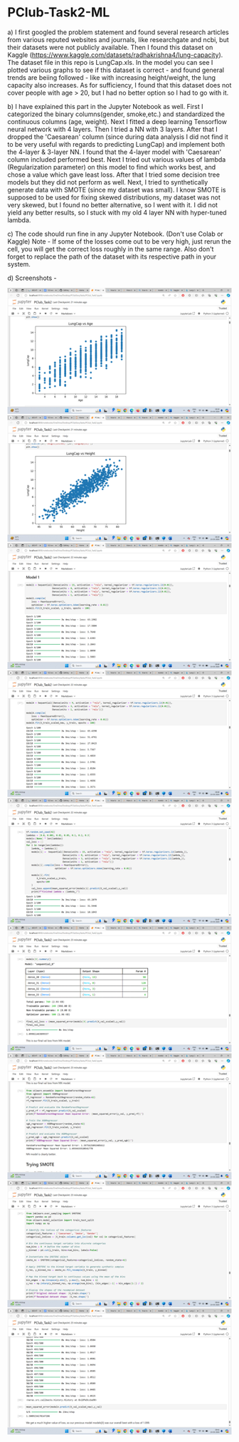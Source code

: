 # PClub-Task2-ML

a) I first googled the problem statement and found several research articles from various reputed websites and journals, like researchgate and ncbi, but their datasets were not publicly available. Then I found this dataset on Kaggle (https://www.kaggle.com/datasets/radhakrishna4/lung-capacity). The dataset file in this repo is LungCap.xls. In the model you can see I plotted various graphs to see if this dataset is correct - and found general trends are beiing followed - like with increasing height/weight, the lung capacity also increases. As for sufficiency, I found that this dataset does not cover people with age > 20, but I had no better option so I had to go with it.

b) I have explained this part in the Jupyter Notebook as well. First I categorized the binary columns(gender, smoke,etc.) and standardized the continuous columns (age, weight). Next I fitted a deep learning Tensorflow neural network with 4 layers. Then I tried a NN with 3 layers. After that I dropped the 'Caesarean' column (since during data analysis I did not find it to be very useful with regards to predicting LungCap) and implement both the 4-layer & 3-layer NN. I found that the 4-layer model with 'Caesarean' column included performed best. Next I tried out various values of lambda (Regularization parameter) on this model to find which works best, and chose a value which gave least loss. After that I tried some decision tree models but they did not perform as well. Next, I tried to synthetically generate data with SMOTE (since my dataset was small). I know SMOTE is supposed to be used for fixing skewed distributions, my dataset was not very skewed, but I found no better alternative, so I went with it. I did not yield any better results, so I stuck with my old 4 layer NN with hyper-tuned lambda.

c) The code should run fine in any Jupyter Notebook. (Don't use Colab or Kaggle) Note - If some of the losses come out to be very high, just rerun the cell, you will get the correct loss roughly in the same range. Also don't forget to replace the path of the dataset with its respective path in your system.

d) Screenshots -

![alt text](https://github.com/aritrar23/PClub-Task2-ML/blob/main/ScreenShots/Screenshot%20(301).png)
![alt text](https://github.com/aritrar23/PClub-Task2-ML/blob/main/ScreenShots/Screenshot%20(302).png)
![alt text](https://github.com/aritrar23/PClub-Task2-ML/blob/main/ScreenShots/Screenshot%20(303).png)
![alt text](https://github.com/aritrar23/PClub-Task2-ML/blob/main/ScreenShots/Screenshot%20(304).png)
![alt text](https://github.com/aritrar23/PClub-Task2-ML/blob/main/ScreenShots/Screenshot%20(305).png)
![alt text](https://github.com/aritrar23/PClub-Task2-ML/blob/main/ScreenShots/Screenshot%20(306).png)
![alt text](https://github.com/aritrar23/PClub-Task2-ML/blob/main/ScreenShots/Screenshot%20(307).png)
![alt text](https://github.com/aritrar23/PClub-Task2-ML/blob/main/ScreenShots/Screenshot%20(308).png)
![alt text](https://github.com/aritrar23/PClub-Task2-ML/blob/main/ScreenShots/Screenshot%20(309).png)
